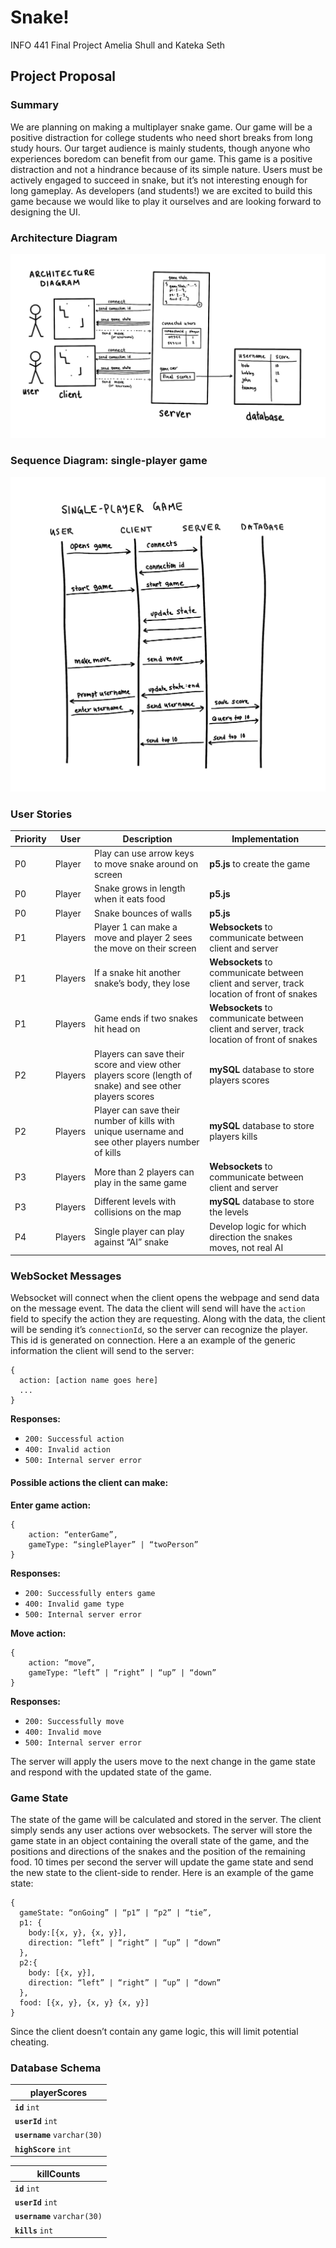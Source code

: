 # Snake!
INFO 441 Final Project
Amelia Shull and Kateka Seth

## Project Proposal
### Summary
We are planning on making a multiplayer snake game. Our game will be a positive distraction for college students who need short breaks from long study hours. Our target audience is mainly students, though anyone who experiences boredom can benefit from our game. This game is a positive distraction and not a hindrance because of its simple nature. Users must be actively engaged to succeed in snake, but it’s not interesting enough for long gameplay. As developers (and students!) we are excited to build this game because we would like to play it ourselves and are looking forward to designing the UI.

### Architecture Diagram
![Architecture Diagram](/diagrams/architecture_diagram.jpg)

### Sequence Diagram: single-player game
![Sequence Diagram](/diagrams/sequence_diagram.jpg)

### User Stories

| Priority | User    | Description                                                                                              | Implementation                                                                             |
|----------|---------|----------------------------------------------------------------------------------------------------------|--------------------------------------------------------------------------------------------|
| P0       | Player  | Play can use arrow keys to move snake around on screen                                                   | **p5.js** to create the game                                                               |
| P0       | Player  | Snake grows in length when it eats food                                                                  | **p5.js**                                                                                  |
| P0       | Player  | Snake bounces of walls                                                                                   | **p5.js**                                                                                  |
| P1       | Players | Player 1 can make a move and player 2 sees the move on their screen                                      | **Websockets** to communicate between client and server                                    |
| P1       | Players | If a snake hit another snake’s body, they lose                                                           | **Websockets** to communicate between client and server, track location of front of snakes |
| P1       | Players | Game ends if two snakes hit head on                                                                      | **Websockets** to communicate between client and server, track location of front of snakes |
| P2       | Players | Players can save their score and view other players score (length of snake) and see other players scores | **mySQL** database to store players scores                                                 |
| P2       | Players | Player can save their number of kills with unique username and see other players number of kills         | **mySQL** database to store players kills                                                  |
| P3       | Players | More than 2 players can play in the same game                                                            | **Websockets** to communicate between client and server                                    |
| P3       | Players | Different levels with collisions on the map                                                              | **mySQL** database to store the levels                                                     |
| P4       | Players | Single player can play against “AI” snake                                                                | Develop logic for which direction the snakes moves, not real AI                            |

### WebSocket Messages
Websocket will connect when the client opens the webpage and send data on the message event. The data the client will send will have the `action` field to specify the action they are requesting. Along with the data, the client will be sending it’s `connectionId`, so the server can recognize the player. This id is generated on connection. Here a an example of the generic information the client will send to the server:
```
{
  action: [action name goes here]
  ...
}
```
**Responses:**
- `200: Successful action`
- `400: Invalid action`
- `500: Internal server error`

#### Possible actions the client can make:
**Enter game action:**
```
{
	action: “enterGame”,
	gameType: “singlePlayer” | “twoPerson”
}
```
**Responses:**
- `200: Successfully enters game`
- `400: Invalid game type`
- `500: Internal server error`

**Move action:**
```
{
	action: “move”,
	gameType: “left” | “right” | “up” | “down”
}
```
**Responses:**
- `200: Successfully move`
- `400: Invalid move`
- `500: Internal server error`

The server will apply the users move to the next change in the game state and respond with the updated state of the game.

### Game State
The state of the game will be calculated and stored in the server. The client simply sends any user actions over websockets. The server will store the game state in an object containing the overall state of the game, and the positions and directions of the snakes and the position of the remaining food. 10 times per second the server will update the game state and send the new state to the client-side to render. Here is an example of the game state:

```
{
  gameState: “onGoing” | “p1” | “p2” | “tie”,
  p1: {
    body:[{x, y}, {x, y}],
    direction: “left” | “right” | “up” | “down”
  }, 
  p2:{
    body: [{x, y}],
    direction: “left” | “right” | “up” | “down”
  },
  food: [{x, y}, {x, y} {x, y}]
}

```

Since the client doesn’t contain any game logic, this will limit potential cheating. 

### Database Schema

| playerScores                 |
|------------------------------|
| **`id`** `int`               |
| **`userId`** `int`           |
| **`username`** `varchar(30)` |
| **`highScore`** `int`        |

| killCounts                   |
|------------------------------|
| **`id`** `int`               |
| **`userId`** `int`           |
| **`username`** `varchar(30)` |
| **`kills`** `int`            |

